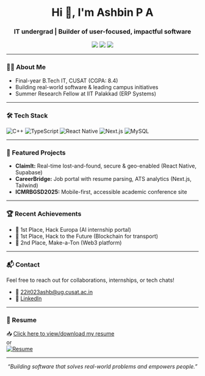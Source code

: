 <h1 align="center">Hi 👋, I'm Ashbin P A</h1>
<h3 align="center">IT undergrad | Builder of user-focused, impactful software</h3>

<p align="center">
  <a href="mailto:22it023ashb@ug.cusat.ac.in"><img src="https://img.shields.io/badge/Email-Contact-orange?style=flat-square&logo=gmail"></a>
  <a href="https://linkedin.com/in/ashbinpa" target="_blank"><img src="https://img.shields.io/badge/LinkedIn-AshbinPA-blue?style=flat-square&logo=linkedin"></a>
  <a href="https://github.com/ashbinpa"><img src="https://img.shields.io/badge/GitHub-ashbinpa-black?style=flat-square&logo=github"></a>
</p>

---

### 👨‍💻 About Me

- Final-year B.Tech IT, CUSAT (CGPA: 8.4)
- Building real-world software & leading campus initiatives
- Summer Research Fellow at IIT Palakkad (ERP Systems)

---

### 🛠 Tech Stack

![C++](https://img.shields.io/badge/C++-00599C?style=flat&logo=cplusplus&logoColor=white)
![TypeScript](https://img.shields.io/badge/TypeScript-3178C6?style=flat&logo=typescript&logoColor=white)
![React Native](https://img.shields.io/badge/React_Native-61DAFB?style=flat&logo=react&logoColor=black)
![Next.js](https://img.shields.io/badge/Next.js-000000?style=flat&logo=next.js&logoColor=white)
![MySQL](https://img.shields.io/badge/MySQL-005C84?style=flat&logo=mysql&logoColor=white)

---

### 🚀 Featured Projects

- **ClaimIt:** Real-time lost-and-found, secure & geo-enabled (React Native, Supabase)
- **CareerBridge:** Job portal with resume parsing, ATS analytics (Next.js, Tailwind)
- **ICMRBGSD2025:** Mobile-first, accessible academic conference site

---

### 🏆 Recent Achievements

- 🥇 1st Place, Hack Europa (AI internship portal)
- 🥇 1st Place, Hack to the Future (Blockchain for transport)
- 🥈 2nd Place, Make-a-Ton (Web3 platform)

---

### 📬 Contact

Feel free to reach out for collaborations, internships, or tech chats!

- 📧 22it023ashb@ug.cusat.ac.in
- 💼 [LinkedIn](https://linkedin.com/in/ashbinpa)

---

### 📄 Resume

📥 [Click here to view/download my resume](https://drive.google.com/file/d/1IlmF8I5GVj304kwGd_dSqlDyblverfnD/view?usp=drive_link)  
or  
[![Resume](https://img.shields.io/badge/Resume-Download-blue?style=for-the-badge&logo=adobeacrobatreader&logoColor=white)](https://drive.google.com/file/d/1IlmF8I5GVj304kwGd_dSqlDyblverfnD/view?usp=drive_link)

---

<p align="center"><i>“Building software that solves real-world problems and empowers people.”</i></p>
